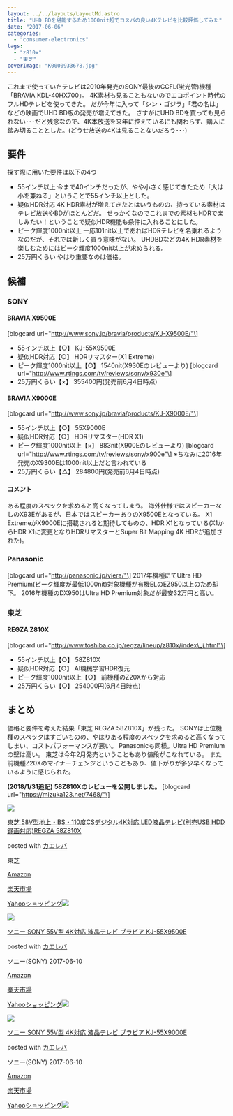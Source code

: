 ```yaml
---
layout: ../../layouts/LayoutMd.astro
title: "UHD BDを堪能するため1000nit超でコスパの良い4Kテレビを比較評価してみた"
date: "2017-06-06"
categories: 
  - "consumer-electronics"
tags: 
  - "z810x"
  - "東芝"
coverImage: "K0000933678.jpg"
---
```


これまで使っていたテレビは2010年発売のSONY最後のCCFL(蛍光管)機種「BRAVIA KDL-40HX700」。 4K素材も見ることもないのでエコポイント時代のフルHDテレビを使ってきた。 だが今年に入って「シン・ゴジラ」「君の名は」などの映画でUHD BD版の発売が増えてきた。 さすがにUHD BDを買っても見られない･･･だと残念なので、4K本放送を来年に控えているにも関わらず、購入に踏み切ることとした。(どうせ放送の4Kは見ることないだろう･･･)

## 要件

探す際に用いた要件は以下の4つ

- 55インチ以上 今まで40インチだったが、やや小さく感じてきたため「大は小を兼ねる」ということで55インチ以上とした。
- 疑似HDR対応 4K HDR素材が増えてきたとはいうものの、持っている素材はテレビ放送やBDがほとんどだ。 せっかくなのでこれまでの素材もHDRで楽しみたい！ということで疑似HDR機能も条件に入れることにした。
- ピーク輝度1000nit以上 一応101nit以上であればHDRテレビを名乗れるようなのだが、それでは新しく買う意味がない。 UHDBDなどの4K HDR素材を楽しむためにはピーク輝度1000nit以上が求められる。
- 25万円くらい やはり重要なのは価格。

## 候補

### SONY

#### BRAVIA X9500E

\[blogcard url="http://www.sony.jp/bravia/products/KJ-X9500E/"\]

- 55インチ以上【○】 KJ-55X9500E
- 疑似HDR対応【○】 HDRリマスター(X1 Extreme)
- ピーク輝度1000nit以上【○】 1540nit(X930Eのレビューより) \[blogcard url="http://www.rtings.com/tv/reviews/sony/x930e"\]
- 25万円くらい【×】 355400円(発売前6月4日時点)

#### BRAVIA X9000E

\[blogcard url="http://www.sony.jp/bravia/products/KJ-X9000E/"\]

- 55インチ以上【○】 55X9000E
- 疑似HDR対応【○】 HDRリマスター(HDR X1)
- ピーク輝度1000nit以上【×】 883nit(X900Eのレビューより) \[blogcard url="http://www.rtings.com/tv/reviews/sony/x900e"\] ※ちなみに2016年発売のX9300Eは1000nit以上だと言われている
- 25万円くらい【△】 284800円(発売前6月4日時点)

#### コメント

ある程度のスペックを求めると高くなってしまう。 海外仕様ではスピーカーなしのX93Eがあるが、日本ではスピーカーありのX9500Eとなっている。 X1 ExtremeがX9000Eに搭載されると期待してものの、HDR X1となっている(X1からHDR X1に変更となりHDRリマスターとSuper Bit Mapping 4K HDRが追加された)。

### Panasonic

\[blogcard url="http://panasonic.jp/viera/"\] 2017年機種にてUltra HD Premium(ピーク輝度が最低1000nit)対象機種が有機ELのEZ950以上のため却下。 2016年機種のDX950はUltra HD Premium対象だが最安32万円と高い。

### 東芝

#### REGZA Z810X

\[blogcard url="http://www.toshiba.co.jp/regza/lineup/z810x/index\_j.html"\]

- 55インチ以上【○】 58Z810X
- 疑似HDR対応【○】 AI機械学習HDR復元
- ピーク輝度1000nit以上【○】 前機種のZ20Xから対応
- 25万円くらい【○】 254000円(6月4日時点)

## まとめ

価格と要件を考えた結果「東芝 REGZA 58Z810X」が残った。 SONYは上位機種のスペックはすごいものの、やはりある程度のスペックを求めると高くなってしまい、コストパフォーマンスが悪い。 Panasonicも同様。Ultra HD Premiumの壁は高い。 東芝は今年2月発売ということもあり値段がこなれている。 また前機種Z20Xのマイナーチェンジということもあり、値下がりが多少早くなっているように感じられた。

**(2018/1/31追記)** **58Z810Xのレビューを公開しました。** \[blogcard url="https://mizuka123.net/7468/"\]

[![](images/315Zz8G7E6L._SL160_.jpg)](http://www.amazon.co.jp/exec/obidos/ASIN/B01MZAEOG0/mizuka123-22/)

[東芝 58V型地上・BS・110度CSデジタル4K対応 LED液晶テレビ(別売USB HDD録画対応)REGZA 58Z810X](http://www.amazon.co.jp/exec/obidos/ASIN/B01MZAEOG0/mizuka123-22/)

posted with [カエレバ](http://kaereba.com)

東芝

[Amazon](http://www.amazon.co.jp/gp/search?keywords=%E6%9D%B1%E8%8A%9D%2058V%E5%9E%8B%E5%9C%B0%E4%B8%8A%E3%83%BBBS%E3%83%BB110%E5%BA%A6CS%E3%83%87%E3%82%B8%E3%82%BF%E3%83%AB4K%E5%AF%BE%E5%BF%9C%20LED%E6%B6%B2%E6%99%B6%E3%83%86%E3%83%AC%E3%83%93%28%E5%88%A5%E5%A3%B2USB%20HDD%E9%8C%B2%E7%94%BB%E5%AF%BE%E5%BF%9C%29REGZA%2058Z810X&__mk_ja_JP=%E3%82%AB%E3%82%BF%E3%82%AB%E3%83%8A&tag=mizuka123-22)

[楽天市場](https://hb.afl.rakuten.co.jp/hgc/032b53ee.4b34c5ee.0f4a541e.f440145e/?pc=http%3A%2F%2Fsearch.rakuten.co.jp%2Fsearch%2Fmall%2F%25E6%259D%25B1%25E8%258A%259D%252058V%25E5%259E%258B%25E5%259C%25B0%25E4%25B8%258A%25E3%2583%25BBBS%25E3%2583%25BB110%25E5%25BA%25A6CS%25E3%2583%2587%25E3%2582%25B8%25E3%2582%25BF%25E3%2583%25AB4K%25E5%25AF%25BE%25E5%25BF%259C%2520LED%25E6%25B6%25B2%25E6%2599%25B6%25E3%2583%2586%25E3%2583%25AC%25E3%2583%2593%2528%25E5%2588%25A5%25E5%25A3%25B2USB%2520HDD%25E9%258C%25B2%25E7%2594%25BB%25E5%25AF%25BE%25E5%25BF%259C%2529REGZA%252058Z810X%2F-%2Ff.1-p.1-s.1-sf.0-st.A-v.2%3Fx%3D0%26scid%3Daf_ich_link_urltxt%26m%3Dhttp%3A%2F%2Fm.rakuten.co.jp%2F)

[Yahooショッピング![](//ad.jp.ap.valuecommerce.com/servlet/gifbanner?sid=3066752&pid=881990642)](//ck.jp.ap.valuecommerce.com/servlet/referral?sid=3066752&pid=881990642&vc_url=http%3A%2F%2Fsearch.shopping.yahoo.co.jp%2Fsearch%3Fp%3D%25E6%259D%25B1%25E8%258A%259D%252058V%25E5%259E%258B%25E5%259C%25B0%25E4%25B8%258A%25E3%2583%25BBBS%25E3%2583%25BB110%25E5%25BA%25A6CS%25E3%2583%2587%25E3%2582%25B8%25E3%2582%25BF%25E3%2583%25AB4K%25E5%25AF%25BE%25E5%25BF%259C%2520LED%25E6%25B6%25B2%25E6%2599%25B6%25E3%2583%2586%25E3%2583%25AC%25E3%2583%2593%2528%25E5%2588%25A5%25E5%25A3%25B2USB%2520HDD%25E9%258C%25B2%25E7%2594%25BB%25E5%25AF%25BE%25E5%25BF%259C%2529REGZA%252058Z810X&vcptn=kaereba)

[![](images/51ZOuAzIRYL._SL160_.jpg)](http://www.amazon.co.jp/exec/obidos/ASIN/B071YPVWX7/mizuka123-22/)

[ソニー SONY 55V型 4K対応 液晶テレビ ブラビア KJ-55X9500E](http://www.amazon.co.jp/exec/obidos/ASIN/B071YPVWX7/mizuka123-22/)

posted with [カエレバ](http://kaereba.com)

ソニー(SONY) 2017-06-10

[Amazon](http://www.amazon.co.jp/gp/search?keywords=%E3%82%BD%E3%83%8B%E3%83%BC%20SONY%2055V%E5%9E%8B%204K%E5%AF%BE%E5%BF%9C%20%E6%B6%B2%E6%99%B6%E3%83%86%E3%83%AC%E3%83%93%20%E3%83%96%E3%83%A9%E3%83%93%E3%82%A2%20KJ-55X9500E&__mk_ja_JP=%E3%82%AB%E3%82%BF%E3%82%AB%E3%83%8A&tag=mizuka123-22)

[楽天市場](https://hb.afl.rakuten.co.jp/hgc/032b53ee.4b34c5ee.0f4a541e.f440145e/?pc=http%3A%2F%2Fsearch.rakuten.co.jp%2Fsearch%2Fmall%2F%25E3%2582%25BD%25E3%2583%258B%25E3%2583%25BC%2520SONY%252055V%25E5%259E%258B%25204K%25E5%25AF%25BE%25E5%25BF%259C%2520%25E6%25B6%25B2%25E6%2599%25B6%25E3%2583%2586%25E3%2583%25AC%25E3%2583%2593%2520%25E3%2583%2596%25E3%2583%25A9%25E3%2583%2593%25E3%2582%25A2%2520KJ-55X9500E%2F-%2Ff.1-p.1-s.1-sf.0-st.A-v.2%3Fx%3D0%26scid%3Daf_ich_link_urltxt%26m%3Dhttp%3A%2F%2Fm.rakuten.co.jp%2F)

[Yahooショッピング![](//ad.jp.ap.valuecommerce.com/servlet/gifbanner?sid=3066752&pid=881990642)](//ck.jp.ap.valuecommerce.com/servlet/referral?sid=3066752&pid=881990642&vc_url=http%3A%2F%2Fsearch.shopping.yahoo.co.jp%2Fsearch%3Fp%3D%25E3%2582%25BD%25E3%2583%258B%25E3%2583%25BC%2520SONY%252055V%25E5%259E%258B%25204K%25E5%25AF%25BE%25E5%25BF%259C%2520%25E6%25B6%25B2%25E6%2599%25B6%25E3%2583%2586%25E3%2583%25AC%25E3%2583%2593%2520%25E3%2583%2596%25E3%2583%25A9%25E3%2583%2593%25E3%2582%25A2%2520KJ-55X9500E&vcptn=kaereba)

[![](images/51v-iXj3IjL._SL160_.jpg)](http://www.amazon.co.jp/exec/obidos/ASIN/B0716F1W5V/mizuka123-22/)

[ソニー SONY 55V型 4K対応 液晶テレビ ブラビア KJ-55X9000E](http://www.amazon.co.jp/exec/obidos/ASIN/B0716F1W5V/mizuka123-22/)

posted with [カエレバ](http://kaereba.com)

ソニー(SONY) 2017-06-10

[Amazon](http://www.amazon.co.jp/gp/search?keywords=%E3%82%BD%E3%83%8B%E3%83%BC%20SONY%2055V%E5%9E%8B%204K%E5%AF%BE%E5%BF%9C%20%E6%B6%B2%E6%99%B6%E3%83%86%E3%83%AC%E3%83%93%20%E3%83%96%E3%83%A9%E3%83%93%E3%82%A2%20KJ-55X9000E&__mk_ja_JP=%E3%82%AB%E3%82%BF%E3%82%AB%E3%83%8A&tag=mizuka123-22)

[楽天市場](https://hb.afl.rakuten.co.jp/hgc/032b53ee.4b34c5ee.0f4a541e.f440145e/?pc=http%3A%2F%2Fsearch.rakuten.co.jp%2Fsearch%2Fmall%2F%25E3%2582%25BD%25E3%2583%258B%25E3%2583%25BC%2520SONY%252055V%25E5%259E%258B%25204K%25E5%25AF%25BE%25E5%25BF%259C%2520%25E6%25B6%25B2%25E6%2599%25B6%25E3%2583%2586%25E3%2583%25AC%25E3%2583%2593%2520%25E3%2583%2596%25E3%2583%25A9%25E3%2583%2593%25E3%2582%25A2%2520KJ-55X9000E%2F-%2Ff.1-p.1-s.1-sf.0-st.A-v.2%3Fx%3D0%26scid%3Daf_ich_link_urltxt%26m%3Dhttp%3A%2F%2Fm.rakuten.co.jp%2F)

[Yahooショッピング![](//ad.jp.ap.valuecommerce.com/servlet/gifbanner?sid=3066752&pid=881990642)](//ck.jp.ap.valuecommerce.com/servlet/referral?sid=3066752&pid=881990642&vc_url=http%3A%2F%2Fsearch.shopping.yahoo.co.jp%2Fsearch%3Fp%3D%25E3%2582%25BD%25E3%2583%258B%25E3%2583%25BC%2520SONY%252055V%25E5%259E%258B%25204K%25E5%25AF%25BE%25E5%25BF%259C%2520%25E6%25B6%25B2%25E6%2599%25B6%25E3%2583%2586%25E3%2583%25AC%25E3%2583%2593%2520%25E3%2583%2596%25E3%2583%25A9%25E3%2583%2593%25E3%2582%25A2%2520KJ-55X9000E&vcptn=kaereba)

